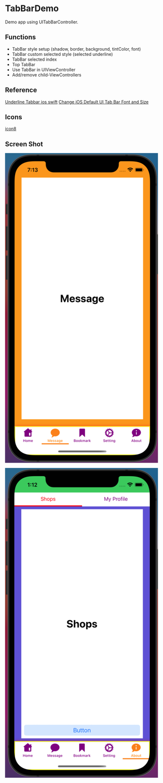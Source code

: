 # TabBarDemo
Demo app using UITabBarController.

## Functions
- TabBar style setup (shadow, border, background, tintColor, font)
- TabBar custom selected style (selected underline)
- TabBar selected index
- Top TabBar
- Use TabBar in UIViewController
- Add/remove child-ViewControllers

## Reference
[Underline Tabbar ios swift](https://nitishrajput912.medium.com/underline-tabbar-ios-swift-1ae53ac4a75f)
[Change iOS Default UI Tab Bar Font and Size](https://medium.com/@developer.rsroy/change-ios-default-ui-tab-bar-font-and-size-bbd065f3f270)

## Icons
[icon8](https://icons8.com/)

## Screen Shot
![Screen Shot](https://github.com/SheinThuLwin/TabBarDemo/blob/main/Doc/Screenshot/Screen%20Shot%202022-02-21%20at%207.13.36%20PM.png)

![Screen Shot](https://github.com/SheinThuLwin/TabBarDemo/blob/main/Doc/Screenshot/Screen%20Shot%202022-02-23%20at%201.12.44%20AM.png)